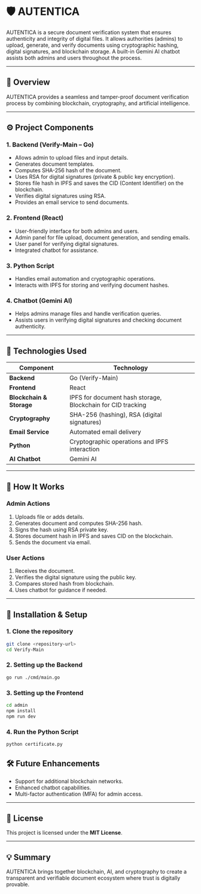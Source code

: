 # 🛡️ AUTENTICA

AUTENTICA is a secure document verification system that ensures authenticity and integrity of digital files. It allows authorities (admins) to upload, generate, and verify documents using cryptographic hashing, digital signatures, and blockchain storage. A built-in Gemini AI chatbot assists both admins and users throughout the process.

---

## 🚀 Overview

AUTENTICA provides a seamless and tamper-proof document verification process by combining blockchain, cryptography, and artificial intelligence.

---

## ⚙️ Project Components

### 1. Backend (Verify-Main – Go)
- Allows admin to upload files and input details.
- Generates document templates.
- Computes SHA-256 hash of the document.
- Uses RSA for digital signatures (private & public key encryption).
- Stores file hash in IPFS and saves the CID (Content Identifier) on the blockchain.
- Verifies digital signatures using RSA.
- Provides an email service to send documents.

### 2. Frontend (React)
- User-friendly interface for both admins and users.
- Admin panel for file upload, document generation, and sending emails.
- User panel for verifying digital signatures.
- Integrated chatbot for assistance.

### 3. Python Script
- Handles email automation and cryptographic operations.
- Interacts with IPFS for storing and verifying document hashes.

### 4. Chatbot (Gemini AI)
- Helps admins manage files and handle verification queries.
- Assists users in verifying digital signatures and checking document authenticity.

---

## 🧠 Technologies Used

| Component | Technology |
|------------|-------------|
| **Backend** | Go (Verify-Main) |
| **Frontend** | React |
| **Blockchain & Storage** | IPFS for document hash storage, Blockchain for CID tracking |
| **Cryptography** | SHA-256 (hashing), RSA (digital signatures) |
| **Email Service** | Automated email delivery |
| **Python** | Cryptographic operations and IPFS interaction |
| **AI Chatbot** | Gemini AI |

---

## 🔄 How It Works

### Admin Actions
1. Uploads file or adds details.  
2. Generates document and computes SHA-256 hash.  
3. Signs the hash using RSA private key.  
4. Stores document hash in IPFS and saves CID on the blockchain.  
5. Sends the document via email.

### User Actions
1. Receives the document.  
2. Verifies the digital signature using the public key.  
3. Compares stored hash from blockchain.  
4. Uses chatbot for guidance if needed.

---

## 🧩 Installation & Setup

### 1. Clone the repository
```bash
git clone <repository-url>
cd Verify-Main
```
### 2. Setting up the Backend
```bash
go run ./cmd/main.go
```
### 3. Setting up the Frontend
```bash
cd admin
npm install
npm run dev
```
### 4. Run the Python Script
```bash
python certificate.py
```


## 🛠️ Future Enhancements
- Support for additional blockchain networks.  
- Enhanced chatbot capabilities.  
- Multi-factor authentication (MFA) for admin access.  

---

## 📜 License

This project is licensed under the **MIT License**.

---

## 💡 Summary

AUTENTICA brings together blockchain, AI, and cryptography to create a transparent and verifiable document ecosystem where trust is digitally provable.
